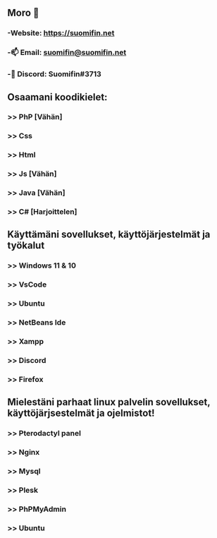 ## Moro 👋


### -Website: https://suomifin.net
### -📫 Email: suomifin@suomifin.net
### -💬 Discord: Suomifin#3713

## Osaamani koodikielet:
### >> PhP [Vähän]
### >> Css
### >> Html
### >> Js [Vähän]
### >> Java [Vähän]
### >> C# [Harjoittelen]

## Käyttämäni sovellukset, käyttöjärjestelmät ja työkalut
### >> Windows 11  & 10
### >> VsCode
### >> Ubuntu
### >> NetBeans Ide
### >> Xampp
### >> Discord
### >> Firefox


## Mielestäni parhaat linux palvelin sovellukset, käyttöjärjsestelmät ja ojelmistot!
### >> Pterodactyl panel
### >> Nginx
### >> Mysql
### >> Plesk
### >> PhPMyAdmin
### >> Ubuntu

<!--
**Suomifin/Suomifin** is a ✨ _special_ ✨ repository because its `README.md` (this file) appears on your GitHub profile.

Here are some ideas to get you started:

- 🔭 I’m currently working on ...
- 🌱 I’m currently learning ...
- 👯 I’m looking to collaborate on ...
- 🤔 I’m looking for help with ...
- 💬 Ask me about ...
- 📫 How to reach me: ...
- 😄 Pronouns: ...
- ⚡ Fun fact: ...
-->
